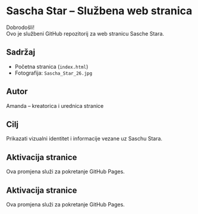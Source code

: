 # Sascha Star – Službena web stranica

Dobrodošli!  
Ovo je službeni GitHub repozitorij za web stranicu Sasche Stara.

## Sadržaj
- Početna stranica (`index.html`)
- Fotografija: `Sascha_Star_26.jpg`

## Autor
Amanda – kreatorica i urednica stranice

## Cilj
Prikazati vizualni identitet i informacije vezane uz Saschu Stara.
## Aktivacija stranice
Ova promjena služi za pokretanje GitHub Pages.
## Aktivacija stranice
Ova promjena služi za pokretanje GitHub Pages.
